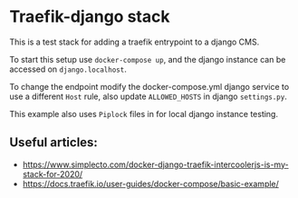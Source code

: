 # Traefik-django stack

This is a test stack for adding a traefik entrypoint to a django CMS.

To start this setup use `docker-compose up`, and the django instance can be accessed on `django.localhost`.

To change the endpoint modify the docker-compose.yml django service to use a different `Host` rule, also update `ALLOWED_HOSTS` in django `settings.py`.

This example also uses `Piplock` files in for local django instance testing.

## Useful articles:
- https://www.simplecto.com/docker-django-traefik-intercoolerjs-is-my-stack-for-2020/
- https://docs.traefik.io/user-guides/docker-compose/basic-example/